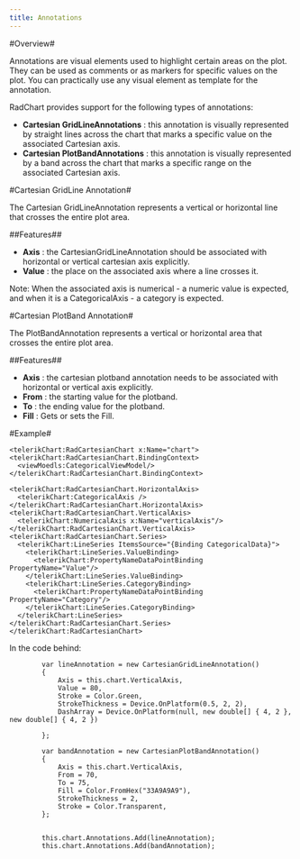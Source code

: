 ```yaml
---
title: Annotations
---
```


#Overview#

Annotations are visual elements used to highlight certain areas on the plot. They can be used as comments or as markers for specific values on the plot. You can practically use any visual element as template for the annotation.

RadChart provides support for the following types of annotations:

- **Cartesian GridLineAnnotations** : this annotation is visually represented by straight lines across the chart that marks a specific value on the associated Cartesian axis.
- **Cartesian PlotBandAnnotations** : this annotation is visually represented by a band across the chart that marks a specific range on the associated Cartesian axis.

#Cartesian GridLine Annotation#

The Cartesian GridLineAnnotation represents a vertical or horizontal line that crosses the entire plot area.

##Features##

- **Axis** : the CartesianGridLineAnnotation should be associated with horizontal or vertical cartesian axis explicitly.
- **Value** : the place on the associated axis where a line crosses it.

Note: When the associated axis is numerical - a numeric value is expected, and when it is a CategoricalAxis - a category is expected.

 

#Cartesian PlotBand Annotation#

The PlotBandAnnotation represents a vertical or horizontal area that crosses the entire plot area.  

##Features##

- **Axis** : the cartesian plotband annotation needs to be associated with horizontal or vertical axis explicitly.
- **From** : the starting value for the plotband.
- **To** : the ending value for the plotband.
- **Fill** :  Gets or sets the Fill. 

#Example#

    <telerikChart:RadCartesianChart x:Name="chart">
    <telerikChart:RadCartesianChart.BindingContext>
      <viewMoedls:CategoricalViewModel/>
    </telerikChart:RadCartesianChart.BindingContext>

    <telerikChart:RadCartesianChart.HorizontalAxis>
      <telerikChart:CategoricalAxis />
    </telerikChart:RadCartesianChart.HorizontalAxis>
    <telerikChart:RadCartesianChart.VerticalAxis>
      <telerikChart:NumericalAxis x:Name="verticalAxis"/>
    </telerikChart:RadCartesianChart.VerticalAxis>
    <telerikChart:RadCartesianChart.Series>
      <telerikChart:LineSeries ItemsSource="{Binding CategoricalData}">
        <telerikChart:LineSeries.ValueBinding>
          <telerikChart:PropertyNameDataPointBinding PropertyName="Value"/>
        </telerikChart:LineSeries.ValueBinding>
        <telerikChart:LineSeries.CategoryBinding>
          <telerikChart:PropertyNameDataPointBinding PropertyName="Category"/>
        </telerikChart:LineSeries.CategoryBinding>
      </telerikChart:LineSeries>
    </telerikChart:RadCartesianChart.Series>
    </telerikChart:RadCartesianChart>

In the code behind: 

            var lineAnnotation = new CartesianGridLineAnnotation()
            {
                Axis = this.chart.VerticalAxis, 
                Value = 80,
                Stroke = Color.Green,
                StrokeThickness = Device.OnPlatform(0.5, 2, 2),
                DashArray = Device.OnPlatform(null, new double[] { 4, 2 }, new double[] { 4, 2 })

            };

            var bandAnnotation = new CartesianPlotBandAnnotation()
            {
                Axis = this.chart.VerticalAxis,
                From = 70,
                To = 75,
                Fill = Color.FromHex("33A9A9A9"),
                StrokeThickness = 2,
                Stroke = Color.Transparent,
            };


            this.chart.Annotations.Add(lineAnnotation);
            this.chart.Annotations.Add(bandAnnotation);